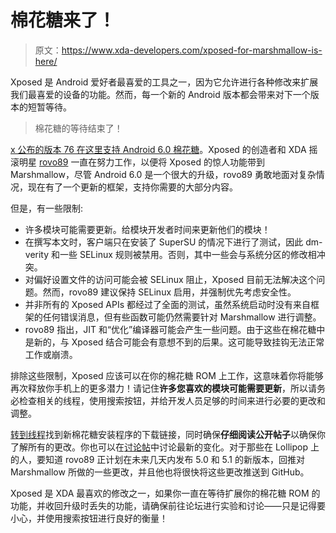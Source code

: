# 棉花糖来了！

> 原文：<https://www.xda-developers.com/xposed-for-marshmallow-is-here/>

Xposed 是 Android 爱好者最喜爱的工具之一，因为它允许进行各种修改来扩展我们最喜爱的设备的功能。然而，每一个新的 Android 版本都会带来对下一个版本的短暂等待。

> 棉花糖的等待结束了！

[x 公布的版本 76 在这里支持 Android 6.0 棉花糖](http://forum.xda-developers.com/showthread.php?t=3034811)。Xposed 的创造者和 XDA 摇滚明星 [rovo89](http://forum.xda-developers.com/member.php?u=4419114) 一直在努力工作，以便将 Xposed 的惊人功能带到 Marshmallow，尽管 Android 6.0 是一个很大的升级，rovo89 勇敢地面对复杂情况，现在有了一个更新的框架，支持你需要的大部分内容。

但是，有一些限制:

*   许多模块可能需要更新。给模块开发者时间来更新他们的模块！
*   在撰写本文时，客户端只在安装了 SuperSU 的情况下进行了测试，因此 dm-verity 和一些 SELinux 规则被禁用。否则，其中一些会与系统分区的修改相冲突。
*   对偏好设置文件的访问可能会被 SELinux 阻止，Xposed 目前无法解决这个问题。然而，rovo89 建议保持 SELinux 启用，并强制优先考虑安全性。
*   并非所有的 Xposed APIs 都经过了全面的测试，虽然系统启动时没有来自框架的任何错误消息，但有些函数可能仍然需要针对 Marshmallow 进行调整。
*   rovo89 指出，JIT 和“优化”编译器可能会产生一些问题。由于这些在棉花糖中是新的，与 Xposed 结合可能会有意想不到的后果。这可能导致挂钩无法正常工作或崩溃。

排除这些限制，Xposed 应该可以在你的棉花糖 ROM 上工作，这意味着你将能够再次释放你手机上的更多潜力！请记住**许多您喜欢的模块可能需要更新**，所以请务必检查相关的线程，使用搜索按钮，并给开发人员足够的时间来进行必要的更改和调整。

[转到线程](http://forum.xda-developers.com/showthread.php?t=3034811)找到新棉花糖安装程序的下载链接，同时确保**仔细阅读公开帖子**以确保你了解所有的更改。你也可以在[讨论帖](http://forum.xda-developers.com/xposed/discussion-xposed-marshmallow-t3249095)中讨论最新的变化。对于那些在 Lollipop 上的人，要知道 rovo89 正计划在未来几天内发布 5.0 和 5.1 的新版本，回推对 Marshmallow 所做的一些更改，并且他也将很快将这些更改推送到 GitHub。

Xposed 是 XDA 最喜欢的修改之一，如果你一直在等待扩展你的棉花糖 ROM 的功能，并收回升级时丢失的功能，请确保前往论坛进行实验和讨论——只是记得要小心，并使用搜索按钮进行良好的衡量！